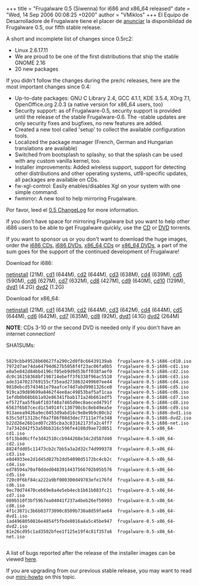 +++
title = "Frugalware 0.5 (Siwenna) for i686 and x86_64 released"
date = "Wed, 14 Sep 2006 00:08:25 +0200"
author = "VMiklos"
+++
El Equipo de Desarrolladore de Frugalware tiene el placer de [anunciar](/news/45) la disponiblidad de Frugalware 0.5, our fifth stable release.  

 A short and incomplete list of changes since 0.5rc2:  

* Linux 2.6.17.11
* We are proud to be one of the first distributions that ship the stable GNOME 2.16
* 20 new packages


 If you didn't follow the changes during the pre/rc releases, here are the most important changes since 0.4:  

* Up-to-date packages: GNU C Library 2.4, GCC 4.1.1, KDE 3.5.4, XOrg 7.1, OpenOffice.org 2.0.3 (a native version for x86\_64 users, too)
* Security support: as of Frugalware-0.5, security support is provided until the release of the stable Frugalware-0.6. The -stable updates are only security fixes and bugfixes, no new features are added.
* Created a new tool called 'setup' to collect the available configuration tools.
* Localized the package manager (French, German and Hungarian translations are available)
* Switched from bootsplash to splashy, so that the splash can be used with any custom vanilla kernel, too.
* Installer improvements: Added wireless support, support for detecting other distributions and other operating systems, utf8-specific updates, all packages are available on CDs.
* fw-xgl-control: Easily enables/disables Xgl on your system with one simple command.
* fwmirror: A new tool to help mirroring Frugalware.


 Por favor, leed el [0.5 ChangeLog](http://ftp.frugalware.org/pub/frugalware/frugalware-0.5/ChangeLog.txt) for more information.  

 If you don't have space for mirroring Frugalware but you want to help other i686 users to be able to get Frugalware quickly, use the [CD](http://linuxtracker.org/torrents-details.php?id=2863) or [DVD](http://linuxtracker.org/torrents-details.php?id=2864) torrents.  

 If you want to sponsor us or you don't want to download the huge images, order the [i686 CDs](http://on-disk.com/product_info.php/products_id/162), [i686 DVDs](http://on-disk.com/product_info.php/products_id/163), [x86\_64 CDs](http://on-disk.com/product_info.php/products_id/164) or [x86\_64 DVDs](http://on-disk.com/product_info.php/products_id/165), a part of the sum goes for the support of the continued development of Frugalware!  

 Download for i686:  

[netinstall](/download/frugalware-0.5-iso/frugalware-0.5-i686-net.iso) (21M),
 [cd1](/download/frugalware-0.5-iso/frugalware-0.5-i686-cd1.iso) (644M),
 [cd2](/download/frugalware-0.5-iso/frugalware-0.5-i686-cd2.iso) (644M),
 [cd3](/download/frugalware-0.5-iso/frugalware-0.5-i686-cd3.iso) (638M),
 [cd4](/download/frugalware-0.5-iso/frugalware-0.5-i686-cd4.iso) (639M),
 [cd5](/download/frugalware-0.5-iso/frugalware-0.5-i686-cd5.iso) (590M),
 [cd6](/download/frugalware-0.5-iso/frugalware-0.5-i686-cd6.iso) (627M),
 [cd7](/download/frugalware-0.5-iso/frugalware-0.5-i686-cd7.iso) (632M),
 [cd8](/download/frugalware-0.5-iso/frugalware-0.5-i686-cd8.iso) (427M),
 [cd9](/download/frugalware-0.5-iso/frugalware-0.5-i686-cd9.iso) (640M),
 [cd10](/download/frugalware-0.5-iso/frugalware-0.5-i686-cd10.iso) (129M),
 [dvd1](/download/frugalware-0.5-iso/frugalware-0.5-i686-dvd1.iso) (4.2G)
 [dvd2](/download/frugalware-0.5-iso/frugalware-0.5-i686-dvd2.iso) (1.2G)
   

 Download for x86\_64:  

[netinstall](/download/frugalware-0.5-iso/frugalware-0.5-x86_64-net.iso) (21M),
 [cd1](/download/frugalware-0.5-iso/frugalware-0.5-x86_64-cd1.iso) (643M),
 [cd2](/download/frugalware-0.5-iso/frugalware-0.5-x86_64-cd2.iso) (644M),
 [cd3](/download/frugalware-0.5-iso/frugalware-0.5-x86_64-cd3.iso) (642M),
 [cd4](/download/frugalware-0.5-iso/frugalware-0.5-x86_64-cd4.iso) (644M),
 [cd5](/download/frugalware-0.5-iso/frugalware-0.5-x86_64-cd5.iso) (644M),
 [cd6](/download/frugalware-0.5-iso/frugalware-0.5-x86_64-cd6.iso) (642M),
 [cd7](/download/frugalware-0.5-iso/frugalware-0.5-x86_64-cd7.iso) (635M),
 [cd8](/download/frugalware-0.5-iso/frugalware-0.5-x86_64-cd8.iso) (92M),
 [dvd1](/download/frugalware-0.5-iso/frugalware-0.5-x86_64-dvd1.iso) (4.1G)
 [dvd2](/download/frugalware-0.5-iso/frugalware-0.5-x86_64-dvd2.iso) (264M)
   

**NOTE**: CDs 3-10 or the second DVD is needed only if you don't have an internet connection!  

 SHA1SUMs:
 
```

5829cbb49528b60627fa290c2d0f8c66439139ab  frugalware-0.5-i686-cd10.iso
7972d7ae74da64794d627b5058f4f23ac06fa0b5  frugalware-0.5-i686-cd1.iso
e0a5e842d84bb4196cf05eb9d9d53bff038faef0  frugalware-0.5-i686-cd2.iso
dc0c16158368bf198714ebeff3f6338f96ac5510  frugalware-0.5-i686-cd3.iso
ade3147023769155cf35ead2738632499607ee44  frugalware-0.5-i686-cd4.iso
9810ebcd5743461e79aafce74d7abd9981326ce0  frugalware-0.5-i686-cd5.iso
919ca39d89699a8462f4ee8ac49853baf5af1caa  frugalware-0.5-i686-cd6.iso
1efdb0b68bbb1a92e86341fbab171a24b661edf5  frugalware-0.5-i686-cd7.iso
ef572faa5f6a6f103f48a7465d0ec8aeced4791f  frugalware-0.5-i686-cd8.iso
6563f6b87cecd1c54914fc130798cbc8eb49ea5e  frugalware-0.5-i686-cd9.iso
913aeea9426a9ec0453d9abd16c9e8e9b9c00cb2  frugalware-0.5-i686-dvd1.iso
635c5df1312bcf0a7f86f08d3dec77111e7fe348  frugalware-0.5-i686-dvd2.iso
b22d26e26b1ed07c285cba3c83162173fa2c4ff7  frugalware-0.5-i686-net.iso
7a7342d42f53a50bb316c596fe4188d9ae72d051  frugalware-0.5-x86_64-cd1.iso
6f13b4d6cffe3d42510ccb944268e34c2d587d40  frugalware-0.5-x86_64-cd2.iso
8824fdd05c11473cb2c7bb5a3a2d32c74d999378  frugalware-0.5-x86_64-cd3.iso
e8d4933ee2d1d45d827b2dd54090d5172bc4cb2c  frugalware-0.5-x86_64-cd4.iso
ed78594a70af0dded0483914437566702b05b576  frugalware-0.5-x86_64-cd5.iso
720c0f6bf84ca222a9bf000300d49783efe176fd  frugalware-0.5-x86_64-cd6.iso
9ec70d74470ceb69e8a4e5eb4ecb1b61b083fc21  frugalware-0.5-x86_64-cd7.iso
089b510f3bf59b7ea04041f237a4beb26ef50993  frugalware-0.5-x86_64-cd8.iso
4f1c3871c3b6b03773090c8509b730a8d59fae64  frugalware-0.5-x86_64-dvd1.iso
1ad4968050816e4854f5fbde8016a4a5c45be947  frugalware-0.5-x86_64-dvd2.iso
81e26cd95c1ad3502bfee1f125e19f4c81f357a6  frugalware-0.5-x86_64-net.iso
            
```

 A list of bugs reported after the release of the installer images can be viewed [here](http://wiki.frugalware.org/KnownBugs-0.5).  

 If you are upgrading from our previous stable release, you may want to read our [mini-howto](http://wiki.frugalware.org/Upgrade-0.4-0.5) on this topic.  
